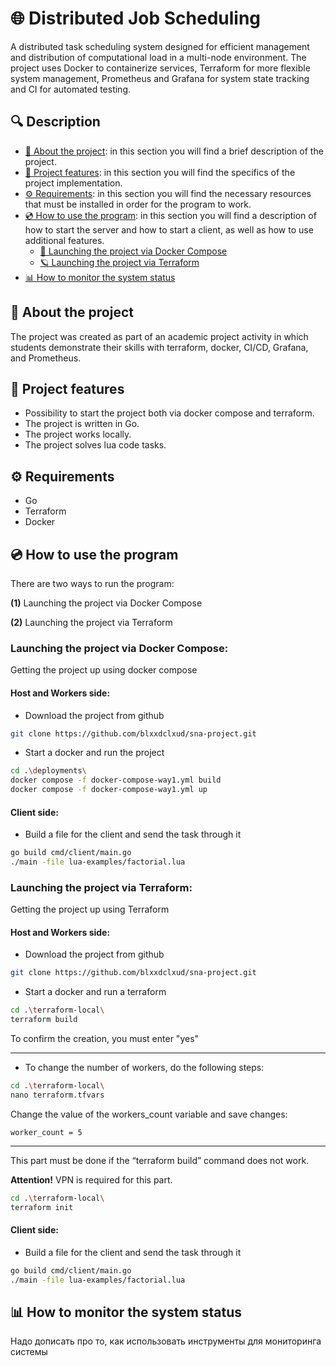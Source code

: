 # 🌐 Distributed Job Scheduling 

A distributed task scheduling system designed for efficient management and distribution of computational load in a multi-node environment. The project uses Docker to containerize services, Terraform for more flexible system management, Prometheus and Grafana for system state tracking and CI for automated testing.
## 🔍 Description
- [📄 About the project](#-about-the-project): in this section you will find a brief description of the project.
- [🚀 Project features](#-project-features): in this section you will find the specifics of the project implementation.
- [⚙️ Requirements](#-requirements): in this section you will find the necessary resources that must be installed in order for the program to work.
- [💿 How to use the program](#-how-to-use-the-program): in this section you will find a description of how to start the server and how to start a client, as well as how to use additional features.
    - [🐋 Launching the project via Docker Compose](#launching-the-project-via-docker-compose)
    - [🪐 Launching the project via Terraform](#launching-the-project-via-terraform)
- [📊 How to monitor the system status](#-how-to-monitor-the-system-status)

## 📄 About the project
The project was created as part of an academic project activity in which students demonstrate their skills with terraform, docker, CI/CD, Grafana, and Prometheus.

## 🔖 Project features
- Possibility to start the project both via docker compose and terraform.
- The project is written in Go.
- The project works locally.
- The project solves lua code tasks.

## ⚙️ Requirements
- Go
- Terraform
- Docker 

## 💿 How to use the program
There are two ways to run the program: 

**(1)** Launching the project via Docker Compose

**(2)** Launching the project via Terraform

### Launching the project via Docker Compose:
Getting the project up using docker compose
#### Host and Workers side:
- Download the project from github
```bash
git clone https://github.com/blxxdclxud/sna-project.git
```
- Start a docker and run the project
```bash
cd .\deployments\
docker compose -f docker-compose-way1.yml build
docker compose -f docker-compose-way1.yml up
```
#### Client side:
- Build a file for the client and send the task through it
```bash
go build cmd/client/main.go
./main -file lua-examples/factorial.lua
```

### Launching the project via Terraform:
Getting the project up using Terraform
#### Host and Workers side:
- Download the project from github
```bash
git clone https://github.com/blxxdclxud/sna-project.git
```
- Start a docker and run a terraform
```bash
cd .\terraform-local\
terraform build
```
To confirm the creation, you must enter "yes"

---
- To change the number of workers, do the following steps:
```bash
cd .\terraform-local\
nano terraform.tfvars
```
Change the value of the workers_count variable and save changes:
```
worker_count = 5
```
---
This part must be done if the “terraform build” command does not work.

**Attention!** VPN is required for this part.
``` bash
cd .\terraform-local\
terraform init
```

#### Client side:
- Build a file for the client and send the task through it
```bash
go build cmd/client/main.go
./main -file lua-examples/factorial.lua
```
## 📊 How to monitor the system status
Надо дописать про то, как использовать инструменты для мониторинга системы
